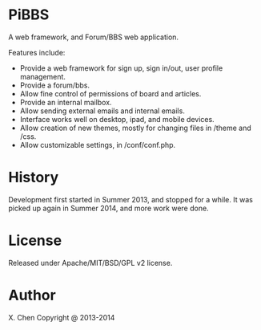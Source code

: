 PiBBS
=====

A web framework, and Forum/BBS web application.

Features include:

 - Provide a web framework for sign up, sign in/out, user profile management.
 - Provide a forum/bbs.
 - Allow fine control of permissions of board and articles.
 - Provide an internal mailbox. 
 - Allow sending external emails and internal emails.
 - Interface works well on desktop, ipad, and mobile devices.
 - Allow creation of new themes, mostly for changing files in /theme and /css.
 - Allow customizable settings, in /conf/conf.php. 
 
History
======

Development first started in Summer 2013, and stopped for a while. 
It was picked up again in Summer 2014, and more work were done.

License
=======
Released under Apache/MIT/BSD/GPL v2 license.

Author
======
X. Chen Copyright @ 2013-2014
